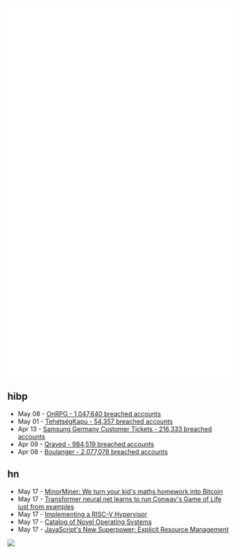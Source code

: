 ![Metrics](https://raw.githubusercontent.com/phixion/phixion/master/metrics.svg)

## hibp

<!--
for https://github.com/phixion/phixion/blob/main/.github/workflows/feeds.yml
-->
<!--START_SECTION:haveibeenpwnd-->
- May 08 - [OnRPG - 1,047,640 breached accounts](https://haveibeenpwned.com/PwnedWebsites#OnRPG)
- May 01 - [TehetségKapu - 54,357 breached accounts](https://haveibeenpwned.com/PwnedWebsites#TehetsegKapu)
- Apr 13 - [Samsung Germany Customer Tickets - 216,333 breached accounts](https://haveibeenpwned.com/PwnedWebsites#SamsungGermany)
- Apr 09 - [Qraved - 984,519 breached accounts](https://haveibeenpwned.com/PwnedWebsites#Qraved)
- Apr 08 - [Boulanger - 2,077,078 breached accounts](https://haveibeenpwned.com/PwnedWebsites#Boulanger)
<!--END_SECTION:haveibeenpwnd-->

## hn

<!--
for https://github.com/phixion/phixion/blob/main/.github/workflows/feeds.yml
-->
<!--START_SECTION:hn-->
- May 17 - [MinorMiner: We turn your kid's maths homework into Bitcoin](https://robertheaton.com/minor-miner/)
- May 17 - [Transformer neural net learns to run Conway's Game of Life just from examples](https://sidsite.com/posts/life-transformer/)
- May 17 - [Implementing a RISC-V Hypervisor](https://seiya.me/blog/riscv-hypervisor)
- May 17 - [Catalog of Novel Operating Systems](https://github.com/prathyvsh/os-catalog)
- May 17 - [JavaScript's New Superpower: Explicit Resource Management](https://v8.dev/features/explicit-resource-management)
<!--END_SECTION:hn-->

<!--
for https://yhype.me
-->
![](https://hit.yhype.me/github/profile?user_id=13013670)
